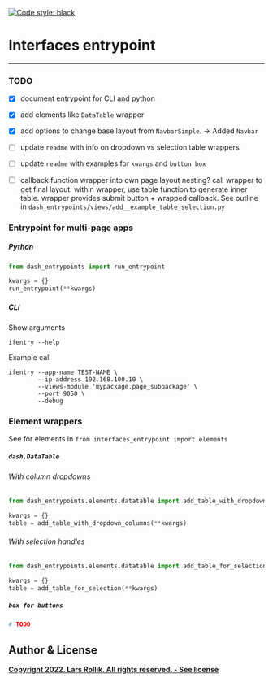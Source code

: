 <!--
-*- coding: utf-8 -*-

 Author: Lars B. Rollik <L.B.Rollik@protonmail.com>
 License:
-->
[![Code style: black](https://img.shields.io/badge/code%20style-black-000000.svg)](https://github.com/python/black)

# Interfaces entrypoint

---


### TODO

- [x] document entrypoint for CLI and python
- [x] add elements like `DataTable` wrapper
- [x] add options to change base layout from `NavbarSimple`. -> Added `Navbar`
- [ ] update `readme` with info on dropdown vs selection table wrappers
- [ ] update `readme` with examples for `kwargs` and `button box`
- [ ] callback function wrapper into own page layout nesting? call wrapper to get final layout. within wrapper, use table function to generate inner table. wrapper provides submit button + wrapped callback. See outline in `dash_entrypoints/views/add__example_table_selection.py`


### Entrypoint for multi-page apps

##### Python

```python
from dash_entrypoints import run_entrypoint

kwargs = {}
run_entrypoint(**kwargs)
```


##### CLI

Show arguments
```shell
ifentry --help
```

Example call
```shell
ifentry --app-name TEST-NAME \
        --ip-address 192.168.100.10 \
        --views-module 'mypackage.page_subpackage' \
        --port 9050 \
        --debug
```



### Element wrappers

See for elements in `from interfaces_entrypoint import elements`

##### `dash.DataTable`

###### With column dropdowns
```python
from dash_entrypoints.elements.datatable import add_table_with_dropdown_columns

kwargs = {}
table = add_table_with_dropdown_columns(**kwargs)
```

###### With selection handles
```python
from dash_entrypoints.elements.datatable import add_table_for_selection

kwargs = {}
table = add_table_for_selection(**kwargs)
```

##### `box for buttons`

```python
# TODO
```


## Author & License
 **[Copyright 2022. Lars Rollik. All rights reserved. - See license](LICENSE)**
